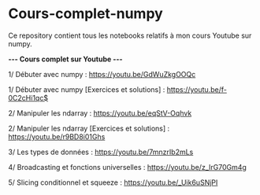 # Cours-complet-numpy

Ce repository contient tous les notebooks relatifs à mon cours Youtube sur numpy.

**--- Cours complet sur Youtube ---**

1/ Débuter avec numpy : https://youtu.be/GdWuZkgOOQc

1/ Débuter avec numpy [Exercices et solutions] : https://youtu.be/f-0C2cHi1qc$

2/ Manipuler les ndarray : https://youtu.be/eqStV-Oqhvk

2/ Manipuler les ndarray [Exercices et solutions] : https://youtu.be/r9BD8i01Ghs

3/ Les types de données : https://youtu.be/7mnzrIb2mLs

4/ Broadcasting et fonctions universelles : https://youtu.be/z_IrG70Gm4g

5/ Slicing conditionnel et squeeze : https://youtu.be/_Uik6uSNjPI

